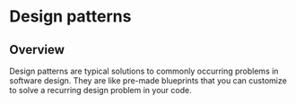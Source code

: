 
# Design patterns

## Overview
Design patterns are typical solutions to commonly occurring problems in software design. They are like pre-made blueprints that you can customize to solve a recurring design problem in your code.